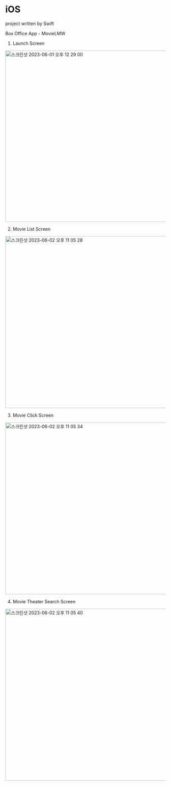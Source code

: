 # iOS
project written by Swift

Box Office App - MovieLMW

1. Launch Screen
<img width="537" alt="스크린샷 2023-06-01 오후 12 29 00" src="https://github.com/zkvn99/iOS_MovieApp/assets/56884540/6060c497-f0c1-4ca5-b327-96e30c302f36">

2. Movie List Screen
<img width="539" alt="스크린샷 2023-06-02 오후 11 05 28" src="https://github.com/zkvn99/iOS_MovieApp/assets/56884540/370f0b2e-ad35-4d4f-9a67-b185003fb297">

3. Movie Click Screen
<img width="539" alt="스크린샷 2023-06-02 오후 11 05 34" src="https://github.com/zkvn99/iOS_MovieApp/assets/56884540/04ef4cbe-f281-4e0f-b10b-a1803837a20e">

4. Movie Theater Search Screen
<img width="539" alt="스크린샷 2023-06-02 오후 11 05 40" src="https://github.com/zkvn99/iOS_MovieApp/assets/56884540/01fe4e4f-c46b-4138-8242-559f5ffffb90">
